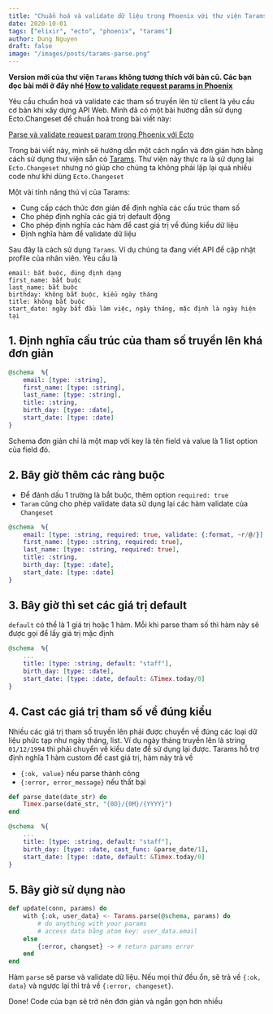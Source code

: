 ```yaml
---
title: "Chuẩn hoá và validate dữ liệu trong Phoenix với thư viện Tarams"
date: 2020-10-01
tags: ["elixir", "ecto", "phoenix", "tarams"]
author: Dung Nguyen
draft: false
image: "/images/posts/tarams-parse.png"
---
```


**Version mới của thư viện `Tarams` không tương thích với bản cũ. Các bạn đọc bài mới ở đây nhé [How to validate request params in Phoenix](/blog/2021-08-14-validate-request-params-with-phoenix)**

Yêu cầu chuẩn hoá và validate các tham số truyền lên từ client là yêu cầu cơ bản khi xây dựng API Web. Mình đã có một bài hướng dẫn sử dụng Ecto.Changeset để chuẩn hoá trong bài viết này:

[Parse và validate request param trong Phoenix với Ecto ](https://dev.to/bluzky/parse-va-validate-request-param-trong-phoenix-v-i-ecto-151a)

Trong bài viết này, mình sẽ hướng dẫn một cách ngắn và đơn giản hơn bằng cách sử dụng thư viện sẵn có [Tarams](https://github.com/bluzky/tarams/). Thư viện này thực ra là sử dụng lại `Ecto.Changeset` nhưng nó giúp cho chúng ta không phải lặp lại quá nhiều code như khi dùng `Ecto.Changeset`

Một vài tính năng thú vị của Tarams:
- Cung cấp cách thức đơn giản để định nghĩa các cấu trúc tham số
- Cho phép định nghĩa các giá trị default động
- Cho phép định nghĩa các hàm để cast giá trị về đúng kiểu dữ liệu
- Định nghĩa hàm để validate dữ liệu

Sau đây là cách sử dụng `Tarams`. Ví dụ chúng ta đang viết API để cập nhật profile của nhân viên. Yêu cầu là

```
email: bắt buộc, đúng định dạng
first_name: bắt buộc
last_name: bắt buộc
birthday: không bắt buộc, kiểu ngày tháng
title: không bắt buộc
start_date: ngày bắt đầu làm việc, ngày tháng, mặc định là ngày hiện tại
```

## 1. Định nghĩa cấu trúc của tham số truyền lên khá đơn giản

```elixir
@schema  %{
    email: [type: :string],
    first_name: [type: :string],
    last_name: [type: :string],
    title: :string,
    birth_day: [type: :date],
    start_date: [type: :date]
}
```

Schema đơn giản chỉ là một map với key là tên field và value là 1 list option của field đó.


## 2. Bây giờ thêm các ràng buộc 

- Để đánh dấu 1 trường là bắt buộc, thêm option `required: true`
- `Taram` cũng cho phép validate data sử dụng lại các hàm validate của `Changeset`

```elixir
@schema  %{
    email: [type: :string, required: true, validate: {:format, ~r/@/}],
    first_name: [type: :string, required: true],
    last_name: [type: :string, required: true],
    title: :string,
    birth_day: [type: :date],
    start_date: [type: :date]
}
```

## 3. Bây giờ thì set các giá trị default

`default` có thể là 1 giá trị hoặc 1 hàm. Mỗi khi parse tham số thì hàm này sẽ được gọi để lấy giá trị mặc định

```elixir
@schema  %{
    ...
    title: [type: :string, default: "staff"],
    birth_day: [type: :date],
    start_date: [type: :date, default: &Timex.today/0]
}
```

## 4. Cast các giá trị tham số về đúng kiểu

Nhiều các giá trị tham số truyền lên phải được chuyển về đúng các loại dữ liệu phức tạp như ngày tháng, list.
Ví dụ ngày tháng truyền lên là string `01/12/1994` thì phải chuyển về kiểu date để sử dụng lại được. Tarams hỗ trợ định nghĩa 1 hàm custom để cast giá trị, hàm này trả về 
- `{:ok, value}` nếu parse thành công
- `{:error, error_message}` nếu thất bại

```elixir
def parse_date(date_str) do
    Timex.parse(date_str, "{0D}/{0M}/{YYYY}")
end

@schema  %{
    ...
    title: [type: :string, default: "staff"],
    birth_day: [type: :date, cast_func: &parse_date/1],
    start_date: [type: :date, default: &Timex.today/0]
}
```

## 5. Bây giờ sử dụng nào
```elixir
def update(conn, params) do
    with {:ok, user_data} <- Tarams.parse(@schema, params) do
        # do anything with your params
        # access data bằng atom key: user_data.email
    else
        {:error, changset} -> # return params error
    end
end
```
Hàm `parse` sẽ parse và validate dữ liệu. Nếu mọi thứ đều ổn, sẽ trả về `{:ok, data}` và ngược lại thì trả về `{:error, changeset}`.

Done! Code của bạn sẽ trở nên đơn giản và ngắn gọn hơn nhiều

